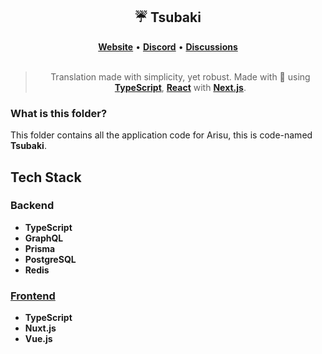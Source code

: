 <div align='center'>
  <h2>☔ Tsubaki</h2>
  <div align='center'>
    <a href="https://arisu.land"><strong>Website</strong></a>  •  <a href="https://arisu.land/discord"><strong>Discord</strong></a>   •   <a href="https://github.com/auguwu/Arisu/discussions"><strong>Discussions</strong></a>
  </div>
  <br />
  <blockquote>Translation made with simplicity, yet robust. Made with 💖 using <a href='https://typescriptlang.org'><strong>TypeScript</strong></a>, <a href='https://reactjs.org'><strong>React</strong></a> with <a href='https://nextjs.org'><strong>Next.js</strong></a>.</blockquote>
</div>

### What is this folder?

This folder contains all the application code for Arisu, this is code-named **Tsubaki**.

## Tech Stack

### Backend

- **TypeScript**
- **GraphQL**
- **Prisma**
- **PostgreSQL**
- **Redis**

### [Frontend](../app)

- **TypeScript**
- **Nuxt.js**
- **Vue.js**
